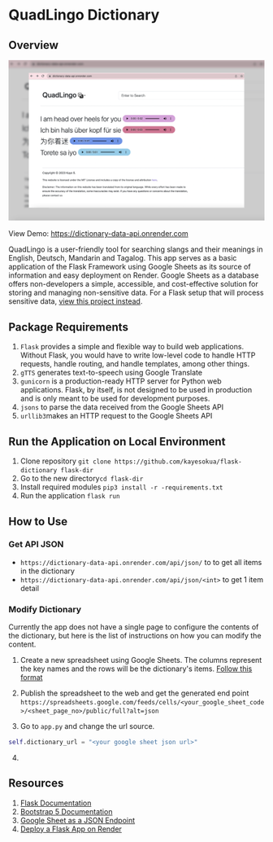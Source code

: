 # QuadLingo Dictionary

## Overview
![QuadLingo Home Page](screenshot.png)

View Demo: https://dictionary-data-api.onrender.com

QuadLingo is a user-friendly tool for searching slangs and their meanings in English, Deutsch, Mandarin and Tagalog.
This app serves as a basic application of the Flask Framework using Google Sheets as its source of information and easy deployment on Render. Google Sheets as a database offers non-developers a simple, accessible, and cost-effective solution for storing and managing non-sensitive data. For a Flask setup that will process sensitive data, [view this project instead](https://github.com/kayesokua/flask-store-dummy).

## Package Requirements
1. `Flask` provides a simple and flexible way to build web applications. Without Flask, you would have to write low-level code to handle HTTP requests, handle routing, and handle templates, among other things.
2. `gTTS` generates text-to-speech using Google Translate
3. `gunicorn` is a production-ready HTTP server for Python web applications. Flask, by itself, is not designed to be used in production and is only meant to be used for development purposes.
4. `jsons`  to parse the data received from the Google Sheets API
5. `urllib3`makes an HTTP request to the Google Sheets API

## Run the Application on Local Environment
1. Clone repository `git clone https://github.com/kayesokua/flask-dictionary flask-dir`
2. Go to the new directory`cd flask-dir`
3. Install required modules `pip3 install -r -requirements.txt`
4. Run the application `flask run`

## How to Use

### Get API JSON
*  `https://dictionary-data-api.onrender.com/api/json/` to to get all items in the dictionary
*  `https://dictionary-data-api.onrender.com/api/json/<int>` to get 1 item detail

### Modify Dictionary
Currently the app does not have a single page to configure the contents of the dictionary, but here is the list of instructions on how you can modify the content.

1. Create a new spreadsheet using Google Sheets. The columns represent the key names and the rows will be the dictionary's items. [Follow this format](https://docs.google.com/spreadsheets/d/1b-ri2DlWLIhqB-E8xUCqnh9fsxJJ5J-KGV52rJ250Dk/edit#gid=81166623)

2. Publish the spreadsheet to the web and get the generated end point `https://spreadsheets.google.com/feeds/cells/<your_google_sheet_code>/<sheet_page_no>/public/full?alt=json`

3. Go to `app.py` and change the url source.
```python
self.dictionary_url = "<your google sheet json url>"
```

4. 

## Resources 
1. [Flask Documentation](https://flask.palletsprojects.com/en/2.2.x/)
2. [Bootstrap 5 Documentation](https://getbootstrap.com/docs/5.3/getting-started/introduction/)
3. [Google Sheet as a JSON Endpoint](https://www.freecodecamp.org/news/cjn-google-sheets-as-json-endpoint/)
4. [Deploy a Flask App on Render](https://render.com/docs/deploy-flask)
